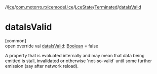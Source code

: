 //[lce](../../../../index.md)/[com.motorro.rxlcemodel.lce](../../index.md)/[LceState](../index.md)/[Terminated](index.md)/[dataIsValid](data-is-valid.md)

# dataIsValid

[common]\
open override val [dataIsValid](data-is-valid.md): [Boolean](https://kotlinlang.org/api/latest/jvm/stdlib/kotlin/-boolean/index.html) = false

A property that is evaluated internally and may mean that data being emitted is stall, invalidated or otherwise 'not-so-valid' until some further emission (say after network reload).
